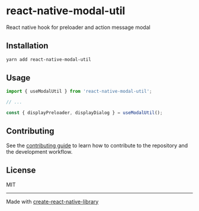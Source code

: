 # react-native-modal-util

React native hook for preloader and action message modal

## Installation

```sh
yarn add react-native-modal-util
```

## Usage

```js
import { useModalUtil } from 'react-native-modal-util';

// ...

const { displayPreloader, displayDialog } = useModalUtil();
```

## Contributing

See the [contributing guide](CONTRIBUTING.md) to learn how to contribute to the repository and the development workflow.

## License

MIT

---

Made with [create-react-native-library](https://github.com/callstack/react-native-builder-bob)
